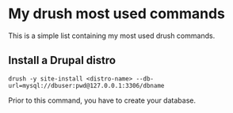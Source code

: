 # My drush most used commands
This is a simple list containing my most used drush commands.

## Install a Drupal distro
```
drush -y site-install <distro-name> --db-url=mysql://dbuser:pwd@127.0.0.1:3306/dbname
```
Prior to this command, you have to create your database.
